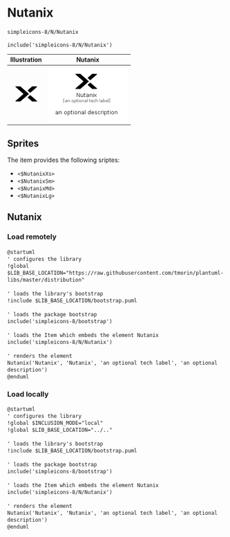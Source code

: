 # Nutanix


```text
simpleicons-8/N/Nutanix
```

```text
include('simpleicons-8/N/Nutanix')
```



| Illustration | Nutanix |
| :---: | :---: |
| ![illustration for Illustration](../../simpleicons-8/N/Nutanix.png) | ![illustration for Nutanix](../../simpleicons-8/N/Nutanix.Local.png) |



## Sprites
The item provides the following sriptes:

- `<$NutanixXs>`
- `<$NutanixSm>`
- `<$NutanixMd>`
- `<$NutanixLg>`





## Nutanix

### Load remotely
```plantuml
@startuml
' configures the library
!global $LIB_BASE_LOCATION="https://raw.githubusercontent.com/tmorin/plantuml-libs/master/distribution"

' loads the library's bootstrap
!include $LIB_BASE_LOCATION/bootstrap.puml

' loads the package bootstrap
include('simpleicons-8/bootstrap')

' loads the Item which embeds the element Nutanix
include('simpleicons-8/N/Nutanix')

' renders the element
Nutanix('Nutanix', 'Nutanix', 'an optional tech label', 'an optional description')
@enduml
```

### Load locally
```plantuml
@startuml
' configures the library
!global $INCLUSION_MODE="local"
!global $LIB_BASE_LOCATION="../.."

' loads the library's bootstrap
!include $LIB_BASE_LOCATION/bootstrap.puml

' loads the package bootstrap
include('simpleicons-8/bootstrap')

' loads the Item which embeds the element Nutanix
include('simpleicons-8/N/Nutanix')

' renders the element
Nutanix('Nutanix', 'Nutanix', 'an optional tech label', 'an optional description')
@enduml
```

